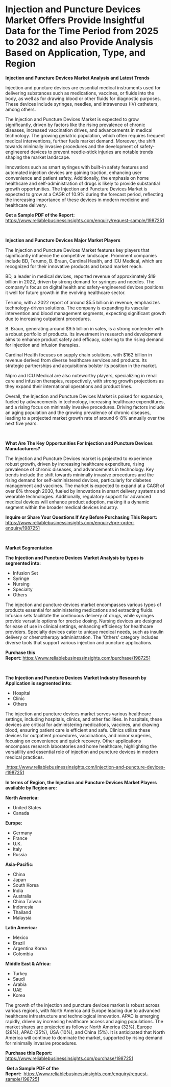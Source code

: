 <p><h1>Injection and Puncture Devices Market Offers Provide Insightful Data for the Time Period from 2025 to 2032 and also Provide Analysis Based on Application, Type, and Region</h1></p><p><strong>Injection and Puncture Devices Market Analysis and Latest Trends</strong></p>
<p><p>Injection and puncture devices are essential medical instruments used for delivering substances such as medications, vaccines, or fluids into the body, as well as for drawing blood or other fluids for diagnostic purposes. These devices include syringes, needles, and intravenous (IV) catheters, among others. </p><p>The Injection and Puncture Devices Market is expected to grow significantly, driven by factors like the rising prevalence of chronic diseases, increased vaccination drives, and advancements in medical technology. The growing geriatric population, which often requires frequent medical interventions, further fuels market demand. Moreover, the shift towards minimally invasive procedures and the development of safety-engineered devices to prevent needle-stick injuries are notable trends shaping the market landscape.</p><p>Innovations such as smart syringes with built-in safety features and automated injection devices are gaining traction, enhancing user convenience and patient safety. Additionally, the emphasis on home healthcare and self-administration of drugs is likely to provide substantial growth opportunities. The Injection and Puncture Devices Market is expected to grow at a CAGR of 10.9% during the forecast period, reflecting the increasing importance of these devices in modern medicine and healthcare delivery.</p></p>
<p><strong>Get a Sample PDF of the Report:&nbsp;</strong> <a href="https://www.reliablebusinessinsights.com/enquiry/request-sample/1987251?utm_campaign=3327&utm_medium=2&utm_source=Github&utm_content=ia&utm_term=16042025&utm_id=injection-and-puncture-devices">https://www.reliablebusinessinsights.com/enquiry/request-sample/1987251</a></p>
<p>&nbsp;</p>
<p><strong>Injection and Puncture Devices Major Market Players</strong></p>
<p><p>The Injection and Puncture Devices Market features key players that significantly influence the competitive landscape. Prominent companies include BD, Terumo, B. Braun, Cardinal Health, and ICU Medical, which are recognized for their innovative products and broad market reach. </p><p>BD, a leader in medical devices, reported revenue of approximately $19 billion in 2022, driven by strong demand for syringes and needles. The company's focus on digital health and safety-engineered devices positions it well for future growth in the evolving healthcare sector.</p><p>Terumo, with a 2022 report of around $5.5 billion in revenue, emphasizes technology-driven solutions. The company is expanding its vascular intervention and blood management segments, expecting significant growth due to increasing outpatient procedures.</p><p>B. Braun, generating around $9.5 billion in sales, is a strong contender with a robust portfolio of products. Its investment in research and development aims to enhance product safety and efficacy, catering to the rising demand for injection and infusion therapies.</p><p>Cardinal Health focuses on supply chain solutions, with $162 billion in revenue derived from diverse healthcare services and products. Its strategic partnerships and acquisitions bolster its position in the market.</p><p>Nipro and ICU Medical are also noteworthy players, specializing in renal care and infusion therapies, respectively, with strong growth projections as they expand their international operations and product lines.</p><p>Overall, the Injection and Puncture Devices Market is poised for expansion, fueled by advancements in technology, increasing healthcare expenditures, and a rising focus on minimally invasive procedures. Driving factors include an aging population and the growing prevalence of chronic diseases, leading to a projected market growth rate of around 6-8% annually over the next five years.</p></p>
<p>&nbsp;</p>
<p><strong>What Are The Key Opportunities For Injection and Puncture Devices Manufacturers?</strong></p>
<p><p>The Injection and Puncture Devices market is projected to experience robust growth, driven by increasing healthcare expenditure, rising prevalence of chronic diseases, and advancements in technology. Key trends include the shift towards minimally invasive procedures and the rising demand for self-administered devices, particularly for diabetes management and vaccines. The market is expected to expand at a CAGR of over 8% through 2030, fueled by innovations in smart delivery systems and wearable technologies. Additionally, regulatory support for advanced medical devices will enhance product adoption, making it a dynamic segment within the broader medical devices industry.</p></p>
<p><strong>Inquire or Share Your Questions If Any Before Purchasing This Report:</strong> <a href="https://www.reliablebusinessinsights.com/enquiry/pre-order-enquiry/1987251?utm_campaign=3327&utm_medium=2&utm_source=Github&utm_content=ia&utm_term=16042025&utm_id=injection-and-puncture-devices">https://www.reliablebusinessinsights.com/enquiry/pre-order-enquiry/1987251</a></p>
<p>&nbsp;</p>
<p><strong>Market Segmentation</strong></p>
<p><strong>The Injection and Puncture Devices Market Analysis by types is segmented into:</strong></p>
<p><ul><li>Infusion Set</li><li>Syringe</li><li>Nursing</li><li>Specialty</li><li>Others</li></ul></p>
<p><p>The injection and puncture devices market encompasses various types of products essential for administering medications and extracting fluids. Infusion sets facilitate the continuous delivery of drugs, while syringes provide versatile options for precise dosing. Nursing devices are designed for ease of use in clinical settings, enhancing efficiency for healthcare providers. Specialty devices cater to unique medical needs, such as insulin delivery or chemotherapy administration. The 'Others' category includes diverse tools that support various injection and puncture applications.</p></p>
<p><strong>Purchase this Report:&nbsp;</strong><a href="https://www.reliablebusinessinsights.com/purchase/1987251?utm_campaign=3327&utm_medium=2&utm_source=Github&utm_content=ia&utm_term=16042025&utm_id=injection-and-puncture-devices">https://www.reliablebusinessinsights.com/purchase/1987251</a></p>
<p>&nbsp;</p>
<p><strong>The Injection and Puncture Devices Market Industry Research by Application is segmented into:</strong></p>
<p><ul><li>Hospital</li><li>Clinic</li><li>Others</li></ul></p>
<p><p>The injection and puncture devices market serves various healthcare settings, including hospitals, clinics, and other facilities. In hospitals, these devices are critical for administering medications, vaccines, and drawing blood, ensuring patient care is efficient and safe. Clinics utilize these devices for outpatient procedures, vaccinations, and minor surgeries, focusing on convenience and quick recovery. Other applications encompass research laboratories and home healthcare, highlighting the versatility and essential role of injection and puncture devices in modern medical practices.</p></p>
<p><a href="https://www.reliablebusinessinsights.com/injection-and-puncture-devices-r1987251?utm_campaign=3327&utm_medium=2&utm_source=Github&utm_content=ia&utm_term=16042025&utm_id=injection-and-puncture-devices">&nbsp;https://www.reliablebusinessinsights.com/injection-and-puncture-devices-r1987251</a></p>
<p><strong>In terms of Region, the Injection and Puncture Devices Market Players available by Region are:</strong></p>
<p>
    <p> <strong> North America: </strong>
        <ul>
            <li>United States</li>
            <li>Canada</li>
        </ul>
        </p> 
    <p> <strong> Europe: </strong>
        <ul>
            <li>Germany</li>
            <li>France</li>
            <li>U.K.</li>
            <li>Italy</li>
            <li>Russia</li>
        </ul>
        </p> 
    <p> <strong> Asia-Pacific: </strong>
        <ul>
            <li>China</li>
            <li>Japan</li>
            <li>South Korea</li>
            <li>India</li>
            <li>Australia</li>
            <li>China Taiwan</li>
            <li>Indonesia</li>
            <li>Thailand</li>
            <li>Malaysia</li>
        </ul>
        </p> 
    <p> <strong> Latin America: </strong>
        <ul>
            <li>Mexico</li>
            <li>Brazil</li>
            <li>Argentina Korea</li>
            <li>Colombia</li>
        </ul>
        </p> 
    <p> <strong> Middle East & Africa: </strong>
        <ul>
            <li>Turkey</li>
            <li>Saudi</li>
            <li>Arabia</li>
            <li>UAE</li>
            <li>Korea</li>
        </ul>
    </p>
    </p>
<p><p>The growth of the injection and puncture devices market is robust across various regions, with North America and Europe leading due to advanced healthcare infrastructure and technological innovation. APAC is emerging rapidly, driven by increasing healthcare access and aging populations. The market shares are projected as follows: North America (32%), Europe (28%), APAC (25%), USA (10%), and China (5%). It is anticipated that North America will continue to dominate the market, supported by rising demand for minimally invasive procedures.</p></p>
<p><strong>Purchase this Report: </strong><a href="https://www.reliablebusinessinsights.com/purchase/1987251?utm_campaign=3327&utm_medium=2&utm_source=Github&utm_content=ia&utm_term=16042025&utm_id=injection-and-puncture-devices">https://www.reliablebusinessinsights.com/purchase/1987251</a></p>
<p>&nbsp;<strong>Get a Sample PDF of the Report:&nbsp;&nbsp;</strong><a href="https://www.reliablebusinessinsights.com/enquiry/request-sample/1987251?utm_campaign=3327&utm_medium=2&utm_source=Github&utm_content=ia&utm_term=16042025&utm_id=injection-and-puncture-devices">https://www.reliablebusinessinsights.com/enquiry/request-sample/1987251</a></p>
<p><strong></strong></p>
<p><p></p><p></p><p></p></p>